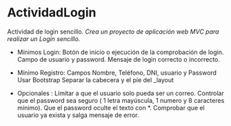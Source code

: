 # ActividadLogin
Actividad de login sencillo.
*Crea un proyecto de aplicación web  MVC para realizar un Login sencillo.*

- Mínimos Login:
Botón de inicio o ejecución de la comprobación de login.
Campo de usuario y password.
Mensaje de login correcto o incorrecto.

- Mínimo Registro:
Campos Nombre, Teléfono, DNI, usuario y Password
Usar Bootstrap
Separar la cabecera y el pie del _layout

- Opcionales :
Limitar a que el usuario solo pueda ser un correo.
Controlar que el password sea seguro ( 1 letra mayúscula, 1 numero y 8 caracteres mínimo).
Que el password oculte el texto con *.
Comprobar que el usuario ya exista y salga mensaje de error.
